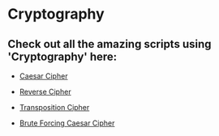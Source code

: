 # Cryptography

## Check out all the amazing scripts using 'Cryptography' here:

- [Caesar Cipher](https://github.com/prathimacode-hub/PyAlgo-Tree/tree/main/Cryptography/Caesar%20Cipher)

- [Reverse Cipher](https://github.com/prathimacode-hub/PyAlgo-Tree/tree/main/Cryptography/Reverse%20Cipher)

- [Transposition Cipher](https://github.com/prathimacode-hub/PyAlgo-Tree/tree/main/Cryptography/Transposition%20Cipher)

- [Brute Forcing Caesar Cipher](https://github.com/prathimacode-hub/PyAlgo-Tree/tree/main/Cryptography/Brute%20Forcing%20Caesar%20Cipher)





